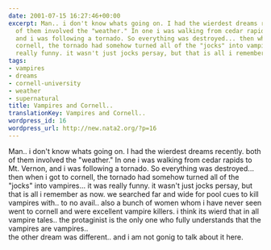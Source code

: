 ```yaml
---
date: 2001-07-15 16:27:46+00:00
excerpt: Man.. i don't know whats going on. I had the wierdest dreams recently. both
  of them involved the "weather." In one i was walking from cedar rapids to Mt. Vernon,
  and i was following a tornado. So everything was destroyed... then when i got to
  cornell, the tornado had somehow turned all of the "jocks" into vampires... it was
  really funny. it wasn't just jocks persay, but that is all i remember a...
tags:
- vampires
- dreams
- cornell-university
- weather
- supernatural
title: Vampires and Cornell..
translationKey: Vampires and Cornell..
wordpress_id: 16
wordpress_url: http://new.nata2.org/?p=16
---
```


Man.. i don't know whats going on. I had the wierdest dreams recently. both of them involved the "weather." In one i was walking from cedar rapids to Mt. Vernon, and i was following a tornado. So everything was destroyed... then when i got to cornell, the tornado had somehow turned all of the "jocks" into vampires... it was really funny. it wasn't just jocks persay, but that is all i remember as now. we searched far and wide for pool cues to kill vampires with.. to no avail.. also a bunch of women whom i have never seen went to cornell and were excellent vampire killers. i think its wierd that in all vampire tales.. the protaginist is the only one who fully understands that the vampires are vampires.. <br>the other dream was different.. and i am not gonig to talk about it here.